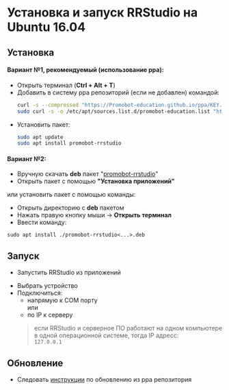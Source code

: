 # Установка и запуск RRStudio на Ubuntu 16.04
## Установка
#### Вариант №1, рекомендуемый (использование ppa):
* Открыть терминал (**Ctrl + Alt + T**)
* Добавить в систему ppa репозиторий (если не добавлен) командой:
  ```sh
  curl -s --compressed "https://Promobot-education.github.io/ppa/KEY.gpg" | sudo apt-key add -
  sudo curl -s -o /etc/apt/sources.list.d/promobot-education.list "https://Promobot-education.github.io/ppa/promobot-education.list"
  ```
* Установить пакет:
  ```sh
  sudo apt update
  sudo apt install promobot-rrstudio
  ```

#### Вариант №2:
* Вручную скачать **deb** пакет "[promobot-rrstudio](https://github.com/promobot-education/RRStudio/releases)"
* Открыть пакет с помощью **"Установка приложений"**

или установить пакет с помощью команды: 

* Открыть директорию с **deb** пакетом
* Нажать правую кнопку мыши -> **Открыть терминал**
* Ввести команду:
```
sudo apt install ./promobot-rrstudio<...>.deb
```

## Запуск
* Запустить RRStudio из приложений
- Выбрать устройство 
- Подключиться:
  - напрямую к COM порту  
    или
  - по IP к серверу
  > если RRStudio и серверное ПО работают на одном компьютере  
  > в одной операционной системе, тогда IP адресс:  
  > ``127.0.0.1``

## Обновление
* Следовать [инструкции](https://github.com/Promobot-education/ppa/wiki) по обновлению из ppa репозитория